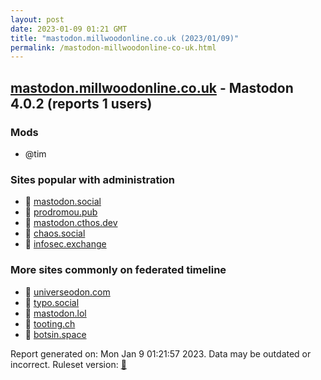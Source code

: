 ```yaml
---
layout: post
date: 2023-01-09 01:21 GMT
title: "mastodon.millwoodonline.co.uk (2023/01/09)"
permalink: /mastodon-millwoodonline-co-uk.html
---
```



## [mastodon.millwoodonline.co.uk](https://mastodon.millwoodonline.co.uk) - Mastodon 4.0.2 (reports 1 users)

### Mods
 * @tim

### Sites popular with administration

* 🐘 [mastodon.social](/mastodon-social.html)
* 🐘 [prodromou.pub](/prodromou-pub.html)
* 🐘 [mastodon.cthos.dev](/mastodon-cthos-dev.html)
* 🐘 [chaos.social](/chaos-social.html)
* 🐘 [infosec.exchange](/infosec-exchange.html)

### More sites commonly on federated timeline

* 🐘 [universeodon.com](/universeodon-com.html)
* 🐘 [typo.social](/typo-social.html)
* 🐘 [mastodon.lol](/mastodon-lol.html)
* 🐘 [tooting.ch](/tooting-ch.html)
* 🐘 [botsin.space](/botsin-space.html)

Report generated on: Mon Jan  9 01:21:57 2023. Data may be outdated or incorrect.
Ruleset version: [🏀](/version-basketball)
